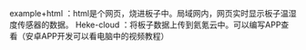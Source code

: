 example+html ：html是个网页，烧进板子中。局域网内，网页实时显示板子温湿度传感器的数据。
Heke-cloud   ：将板子数据上传到氦氪云中。可以编写APP查看（安卓APP开发可以看电脑中的视频教程）
